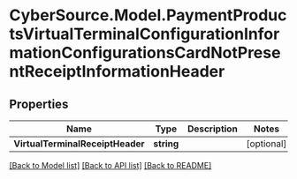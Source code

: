 # CyberSource.Model.PaymentProductsVirtualTerminalConfigurationInformationConfigurationsCardNotPresentReceiptInformationHeader
## Properties

Name | Type | Description | Notes
------------ | ------------- | ------------- | -------------
**VirtualTerminalReceiptHeader** | **string** |  | [optional] 

[[Back to Model list]](../README.md#documentation-for-models) [[Back to API list]](../README.md#documentation-for-api-endpoints) [[Back to README]](../README.md)

